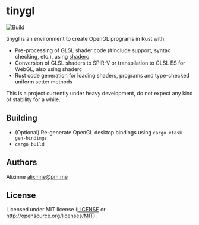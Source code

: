 # tinygl

[![Build](https://github.com/alixinne/tinygl/workflows/Build/badge.svg?branch=master)](https://github.com/alixinne/tinygl/actions)

tinygl is an environment to create OpenGL programs in Rust with:

* Pre-processing of GLSL shader code (#include support, syntax checking, etc.), using [shaderc](https://github.com/google/shaderc-rs/)
* Conversion of GLSL shaders to SPIR-V or transpilation to GLSL ES for WebGL, also using shaderc
* Rust code generation for loading shaders, programs and type-checked uniform setter methods

This is a project currently under heavy development, do not expect any kind of stability for a while.

## Building

* (Optional) Re-generate OpenGL desktop bindings using `cargo xtask gen-bindings`
* `cargo build`

## Authors

Alixinne <alixinne@pm.me>

## License

Licensed under MIT license ([LICENSE](LICENSE) or http://opensource.org/licenses/MIT).
